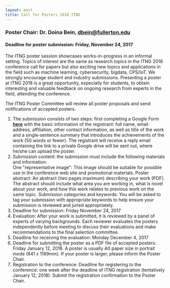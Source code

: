 ```yaml
---
layout: post
title: Call for Posters 2018 ITNG
---
```


### Poster Chair: Dr. Doina Bein, dbein@fullerton.edu
#### Deadline for poster submission: Friday, November 24, 2017

The ITNG poster session showcases works-in-progress in an informal setting. Topics of interest are the same as research topics in the ITNG 2018 conference call for papers but also exciting new topics and applications in the field such as machine learning, cybersecurity, bigdata, CPS/IoT. We strongly encourage student and industry submissions. Presenting a poster at ITNG 2018 is a great opportunity, especially for students, to obtain interesting and valuable feedback on ongoing research from experts in the field, attending the conference.

The ITNG Poster Committee will review all poster proposals and send notifications of accepted posters. 

1. The submission consists of two steps: first completing a Google Form 
[__here__](http://bit.ly/2hpr3aj)
with the basic information of the registrant: full name, email address, affiliation, other contact information, as well as title of the work and a single‐sentence summary that introduces the achievements of the work (50 words or fewer). The registrant will receive a reply email containing the link to a private Google drive will be sent out, where he/she can upload the poster. 
2. Submission content: the submission must include the following materials and information:  
One "representative image": This image should be suitable for possible use in the conference web site and promotional materials. 
Poster abstract: An abstract (two pages maximum) describing your work (PDF). The abstract should include what area you are working in, what is novel about your work, and how this work relates to previous work on the same topic.
Submission categories and keywords: You will be asked to tag your submission with appropriate keywords to help ensure your submission is reviewed and juried appropriately. 
3. Deadline for submission: Friday November 24, 2017 
4. Evaluation: After your work is submitted, it is reviewed by a panel of experts of varying backgrounds. Each reviewer evaluates the posters independently before meeting to discuss their evaluations and make recommendations to the final selection committee. 
5. Deadline for receiving the evaluation: Monday December 4, 2017 
6. Deadline for submitting the poster as a PDF file of accepted posters: Friday January 12, 2018. A poster is usually A0 paper size in portrait mode (841 x 1189mm). If your poster is larger, please inform the Poster Chair.
7. Registration to the conference:  Deadline for registering to the conference: one week after the deadline of ITNG registration (tentatively January 12, 2018). Submit the registration confirmation to the Poster Chair.